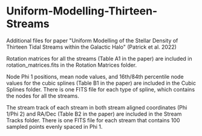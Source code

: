 # Uniform-Modelling-Thirteen-Streams
Additional files for paper "Uniform Modelling of the Stellar Density of Thirteen Tidal Streams within the Galactic Halo" (Patrick et al. 2022)

Rotation matrices for all the streams (Table A1 in the paper) are included in rotation_matrices.fits in the Rotation Matrices folder.

Node Phi 1 positions, mean node values, and 16th/84th percentile node values for the cubic splines (Table B1 in the paper) are included in the Cubic Splines folder.  There is one FITS file for each type of spline, which contains the nodes for all the streams.

The stream track of each stream in both stream aligned coordinates (Phi 1/Phi 2) and RA/Dec (Table B2 in the paper) are included in the Stream Tracks folder.  There is one FITS file for each stream that contains 100 sampled points evenly spaced in Phi 1.

